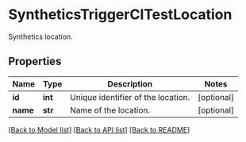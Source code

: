 # SyntheticsTriggerCITestLocation

Synthetics location.
## Properties
Name | Type | Description | Notes
------------ | ------------- | ------------- | -------------
**id** | **int** | Unique identifier of the location. | [optional] 
**name** | **str** | Name of the location. | [optional] 

[[Back to Model list]](README.md#documentation-for-models) [[Back to API list]](README.md#documentation-for-api-endpoints) [[Back to README]](README.md)


